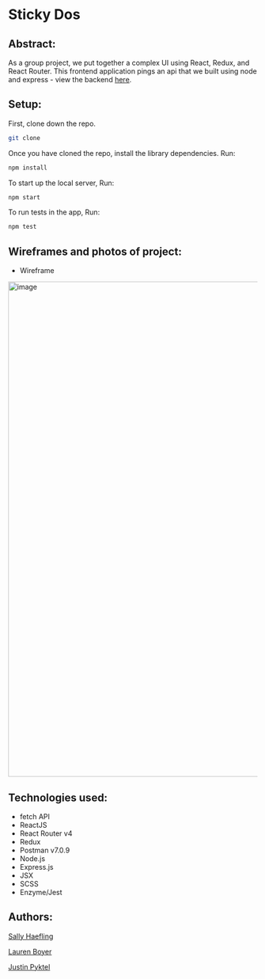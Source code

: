 # Sticky Dos

## Abstract:

As a group project, we put together a complex UI using React, Redux, and React Router. This frontend application pings an api that we built using node and express - view the backend [here](https://github.com/SallyHaefling/sticky-dos-api).


## Setup:

First, clone down the repo.

```bash
git clone 
```

Once you have cloned the repo, install the library dependencies. Run:

```bash
npm install
```

To start up the local server, Run:
```bash
npm start
```

To run tests in the app, Run:
```bash
npm test
```

## Wireframes and photos of project:

- Wireframe
<img width="1001" alt="image" src="https://user-images.githubusercontent.com/23123990/58515713-eb8a5380-8162-11e9-8d0c-d0533cbf875c.png">


## Technologies used:

* fetch API
* ReactJS 
* React Router v4
* Redux 
* Postman v7.0.9
* Node.js
* Express.js
* JSX 
* SCSS
* Enzyme/Jest

## Authors:

[Sally Haefling](https://github.com/SallyHaefling)

[Lauren Boyer](https://github.com/lboyer4)

[Justin Pyktel](https://github.com/SiimonStark)
